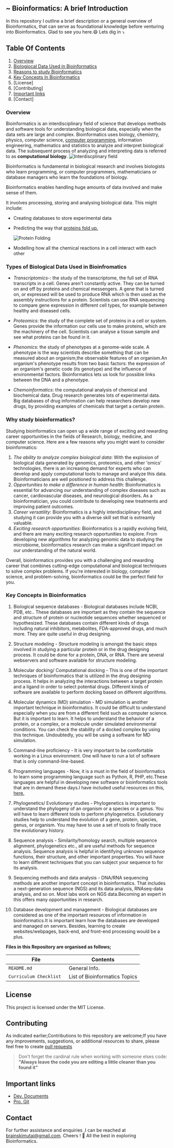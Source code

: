 ## ~ Bioinformatics: A brief Introduction
In this repository I outline a brief description or a general overview of Bioinformatics, that can serve as foundational knowledge before venturing into Bioinformatics. Glad to see you here.:smile:  Lets dig in  :arrow_heading_down:
## Table Of Contents
1. [Overview](https://github.com/Brian-Kimutai/Bioinformatics--A-Brief-Introduction/blob/main/README.md#overview)
2. [Biologiocal Data Used in Bioinformatics](https://github.com/Brian-Kimutai/Bioinformatics--A-Brief-Introduction/blob/main/README.md#types-of-biological-data-used-in-bioinfromatics)
3. [Reasons to study Bioinformatics](https://github.com/Brian-Kimutai/Bioinformatics--A-Brief-Introduction/blob/main/README.md#why-study-bioinformatics)
4. [Key Concepts In Bioinformatics](https://github.com/Brian-Kimutai/Bioinformatics--A-Brief-Introduction/blob/main/README.md#key-concepts-in-bioinformatics)
5. [License]
6. [Contributing]
7. [Important links](https://github.com/Brian-Kimutai/Bioinformatics--A-Brief-Introduction/blob/main/README.md#important-links)
8. [Contact]
   
### Overview 
Bioinformatics is an interdisciplinary field of science that develops methods and software tools for understanding biological data, especially when the data sets are large and complex. Bioinformatics uses biology, chemistry, physics, computer science, [computer programming](https://en.wikipedia.org/wiki/Computer_programming), information engineering, mathematics and statistics to analyze and interpret biological data.
The subsequent process of analyzing and interpreting data is referred to as **computational biology**.
![Interdiscplinary field](https://miro.medium.com/v2/resize:fit:828/format:webp/1*h-NxX0bCfPKqvWCLHS7oGQ.png)

Bioinformatics is fundamental in  biological research and involves biologists who learn programming, or computer programmers, mathematicians or database managers who learn the foundations of biology.

Bioinformatics enables handling huge amounts of data involved and make sense of them.

It involves processing, storing and analysing biological data. This might include:
- Creating databases to store experimental data
- Predicting the way that [proteins fold up.](https://en.wikipedia.org/wiki/Protein_folding)
  
  ![Protein Folding](https://chem.libretexts.org/@api/deki/files/354713/mindtouch.page%2523thumbnail?revision=1)
- Modelling how all the chemical reactions in a cell interact with each other
### Types of Biological Data Used in Bioinfromatics
- *Transcriptomics-*: the study of the transcriptome, the full set of RNA transcripts in a cell.
Genes aren’t constantly active. They can be turned on and off by proteins and chemical messengers. A gene that is turned on, or expressed will be used to produce RNA which is then used as the assembly instructions for a protein.
Scientists can use RNA sequencing to compare gene expression in different cell types, for example between healthy and diseased cells.

- *Proteomics*: the study of the complete set of proteins in a cell or system.
Genes provide the information our cells use to make proteins, which are the machinery of the cell.
Scientists can analyse a tissue sample and see what proteins can be found in it.

- *Phenomics*: the study of phenotypes at a genome-wide scale.
A phenotype is the way scientists describe something that can be measured about an organism,the observable features of an organism.An organism's phenotype results from two basic factors: the expression of an organism's genetic code (its genotype) and the influence of environmental factors.
Bioinformatics lets us look for possible links between the DNA and a phenotype.

- *Chemoinformatics*: the computational analysis of chemical and biochemical data.
Drug research generates lots of experimental data.
Big databases of drug information can help researchers develop new drugs, by providing examples of chemicals that target a certain protein.
### Why study bioinformatics?

Studying bioinformatics can open up a wide range of exciting and rewarding career opportunities in the fields of Research, biology, medicine, and computer science. Here are a few reasons why you might want to consider bioinformatics:

1. *The ability to analyze complex biological data*: With the explosion of biological data generated by genomics, proteomics, and other 'omics' technologies, there is an increasing demand for experts who can develop and apply computational tools to manage and analyze this data. Bioinformaticians are well positioned to address this challenge.
2. *Opportunities to make a difference in human health*: Bioinformatics is essential for advancing our understanding of complex diseases such as cancer, cardiovascular diseases, and neurological disorders. As a bioinformatician, you could contribute to developing new treatments and improving patient outcomes.
3. *Career versatility*: Bioinformatics is a highly interdisciplinary field, and studying it can provide you with a diverse skill set that is extreamly valuable.
4. *Exciting research opportunities*: Bioinformatics is a rapidly evolving field, and there are many exciting research opportunities to explore. From developing new algorithms for analyzing genomic data to studying the microbiome, bioinformatics research can make a significant impact on our understanding of the natural world.
   
Overall, bioinformatics provides you with a challenging and rewarding career that combines cutting-edge computational and biological techniques to solve complex problems. If you're interested in biology, computer science, and problem-solving, bioinformatics could be the perfect field for you.
### Key Concepts in Bioinformatics

1. Biological sequence databases - Biological databases include NCBI, PDB, etc.. These databases are important as they contain the sequence and structure of protein or nucleotide sequences whether sequenced or hypothesized. These databases contain different kinds of drugs including natural inhibitors, metabolites, FDA-approved drugs, and much more. They are quite useful in drug designing.

2. Structure modeling - Structure modeling is amongst the basic steps involved in studying a particular protein or in the drug designing process. It could be done for a protein, DNA, or RNA. There are several webservers and software available for structure modeling.

3. Molecular docking/ Computational docking - This is one of the important techniques of bioinformatics that is utilized in the drug designing process. It helps in analyzing the interactions between a target protein and a ligand in order to select potential drugs. Different kinds of software are available to perform docking based on different algorithms.

4. Molecular dynamics (MD) simulation - MD simulation is another important technique in bioinformatics. It could be difficult to understand especially when you are from a different field such as computer science. But it is important to learn. It helps to understand the behavior of a protein, or a complex, or a molecule under simulated environmental conditions. You can check the stability of a docked complex by using this technique. Undoubtedly, you will be using a software for MD simulation.

5. Command-line proficiency - It is very important to be comfortable working in a Linux environment. One will have to run a lot of software that is only command-line-based. 

6. Programming languages - Now, it is a must in the field of bioinformatics to learn some programming language such as Python, R, PHP, etc.These languages are helpful in developing new software or bioinformatics tools that are in demand these days.I have included useful resources on this, [here.](https://github.com/Brian-Kimutai/Bioinformatics--A-Brief-Introduction/blob/main/README.md#important-links)

7. Phylogenetics/ Evolutionary studies - Phylogenetics is important to understand the phylogeny of an organism or a species or a genus. You will have to learn different tools to perform phylogenetics. Evolutionary studies help to understand the evolution of a gene, protein, species, genus, or organism. You may have to use a set of tools to finally trace the evolutionary history.

8. Sequence analysis - Similarity/homology search, multiple sequence alignment, phylogenetics etc., all are useful methods for sequence analysis. Sequence analysis is helpful in identifying unknown sequence functions, their structure, and other important properties. You will have to learn different techniques that you can subject your sequence to for its analysis.

9. Sequencing methods and data analysis - DNA/RNA sequencing methods are another important concept in bioinformatics. That includes a next-generation sequence (NGS) and its data analysis, RNAseq-data analysis, and so on. Most labs work on NGS data.Becoming an expert in this offers many opportunities in research.

10. Database development and management - Biological databases are considered as one of the important resources of information in bioinformatics.It is important learn how the databases are developed and managed on servers. Besides, learning  to create websites/webpages, back-end, and front-end processing would be a plus.

**Files in this Repository are organised as follows;**

| File         |  Contents  |
|--------------|------------|
| `README.md`  |General Info.|
|`Curriculum Checklist ` | List of Bioinformatics Topics |

## License
This project is licensed under the MIT License.

## Contributing
As indicated earlier,Contributions to this repository are welcome;If you have any improvements, suggestions, or additional resources to share, please feel free to create [pull requests](https://docs.github.com/en/pull-requests/collaborating-with-pull-requests/proposing-changes-to-your-work-with-pull-requests/creating-a-pull-request)
> Don't forget the cardinal rule when working with someone elses code: **"Always leave the code you are editing a little cleaner than you found it"**

## Important links
- [Dev. Documents](https://devdocs.io)
- [Pro. Git](https://git-scm.com/book/en/v2)

## Contact 
For further assistance and enquiries ,I can be reached at brainskimutai@gmail.com.
Cheers ! :clap: All the best in exploring Bioinformatics.

